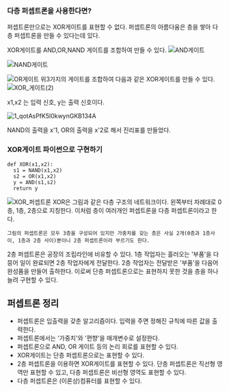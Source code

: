 ### 다층 퍼셉트론을 사용한다면?
퍼셉트론만으로는 XOR게이트를 표현할 수 없다.
퍼셉트론의 아름다움은 층을 쌓아 다층 퍼셉트론을 만들 수 있다는데 있다.

XOR게이트를 AND,OR,NAND 게이트를 조합하여 만들 수 있다.
![AND게이트](https://github.com/user-attachments/assets/8dddce72-2a22-408b-8e56-be9a01031dab)

![NAND게이트](https://github.com/user-attachments/assets/95d8890b-264c-4786-a76e-7a18f65e5d14)

![OR게이트](https://github.com/user-attachments/assets/6c508cc0-dabd-4037-9584-a07155f68bea)
위3가지의 게이트를 조합하여 다음과 같은 XOR게이트를 만들 수 있다.
![XOR_게이트(2)](https://github.com/user-attachments/assets/b5c7dddd-72de-4ec3-9681-c32137232ad8)

x1,x2 는 입력 신호, y는 출력 신호이다.

![1_qotAsPfK5l0kwynGKB134A](https://github.com/user-attachments/assets/46750626-1e9a-4d5a-a6b3-a49738ee4b6e)

NAND의 출력을 x'1, OR의 출력을 x'2로 해서 진리표를 만들었다.

### XOR게이트 파이썬으로 구현하기

```
def XOR(x1,x2):
  s1 = NAND(x1,x2)
  s2 = OR(x1,x2)
  y = AND(s1,s2)
  return y
  ```
![XOR_퍼셉트론](https://github.com/user-attachments/assets/0f468311-2dd2-47da-8ebb-f8886b27bcc5)
XOR은 그림과 같은 다층 구조의 네트워크이다.
왼쪽부터 차례대로 0층, 1층, 2층으로 지칭한다.
이처럼 층이 여러개인 퍼셉트론을 다층 퍼셉트론이라고 한다.

```
그림의 퍼셉트론은 모두 3층을 구성되어 있지만 가중치를 갖는 층은 사실 2개(0층과 1층사이, 1층과 2층 사이)뿐이니 2층 퍼셉트론이라 부르기도 한다.
```
2층 퍼셉트론은 공장의 조립라인에 비유할 수 있다. 1층 작업자는 흘러오는 '부품'을 다믕어 일이 완료되면 2층 작업자에게 전달한다. 2층 작업자는 전달받은 '부품'을 다음어 완성품을 만들어 출하한다.
이로써 단층 퍼셉트론으로는 표현하지 못한 것을 층을 하나 늘려 구현할 수 있다.


## 퍼셉트론 정리
- 퍼셉트론은 입출력을 갖춘 알고리즘이다. 입력을 주면 정해진 규칙에 따른 값을 출력한다.
- 퍼셉트론에서는 '가중치'와 '편향'을 매개변수로 설정한다.
- 퍼셉트론으로 AND, OR 게이트 등의 논리 회로를 표현할 수 있다.
- XOR게이트는 단층 퍼셉트론으로는 표현할 수 있다.
- 2층 퍼셉트론을 이용하면 XOR게이트를 표현할 수 있다.
단층 퍼셉트론은 직선형 영역만 표현할 수 있고, 다층 퍼셉트론은 비선형 영역도 표현할 수 있다.
- 다층 퍼셉트론은 (이론상)컴퓨터를 표현할 수 있다.